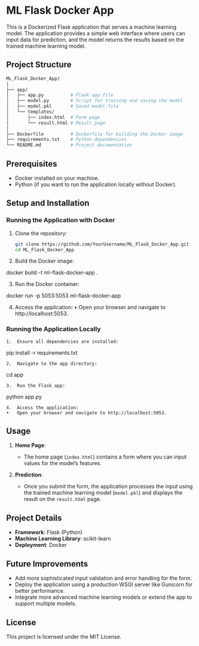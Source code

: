 # ML Flask Docker App

This is a Dockerized Flask application that serves a machine learning model. The application provides a simple web interface where users can input data for prediction, and the model returns the results based on the trained machine learning model.

## Project Structure
```bash
ML_Flask_Docker_App/
│
├── app/
│   ├── app.py          # Flask app file
│   ├── model.py        # Script for training and saving the model
│   ├── model.pkl       # Saved model file
│   └── templates/
│       ├── index.html  # Form page
│       └── result.html # Result page
│
├── Dockerfile          # Dockerfile for building the Docker image
├── requirements.txt    # Python dependencies
└── README.md           # Project documentation
```
## Prerequisites

- Docker installed on your machine.
- Python (if you want to run the application locally without Docker).

## Setup and Installation

### Running the Application with Docker

1. Clone the repository:

   ```bash
   git clone https://github.com/YourUsername/ML_Flask_Docker_App.git
   cd ML_Flask_Docker_App

2.	Build the Docker image:

docker build -t ml-flask-docker-app .


3.	Run the Docker container:

docker run -p 5053:5053 ml-flask-docker-app


4.	Access the application:
	•	Open your browser and navigate to http://localhost:5053.

### Running the Application Locally

	1.	Ensure all dependencies are installed:

pip install -r requirements.txt


	2.	Navigate to the app directory:

cd app


	3.	Run the Flask app:

python app.py


	4.	Access the application:
	•	Open your browser and navigate to http://localhost:5053.


## Usage

1. **Home Page**:
   - The home page (`index.html`) contains a form where you can input values for the model’s features.

2. **Prediction**:
   - Once you submit the form, the application processes the input using the trained machine learning model (`model.pkl`) and displays the result on the `result.html` page.

## Project Details

- **Framework**: Flask (Python)
- **Machine Learning Library**: scikit-learn
- **Deployment**: Docker

## Future Improvements

- Add more sophisticated input validation and error handling for the form.
- Deploy the application using a production WSGI server like Gunicorn for better performance.
- Integrate more advanced machine learning models or extend the app to support multiple models.

## License

This project is licensed under the MIT License.
